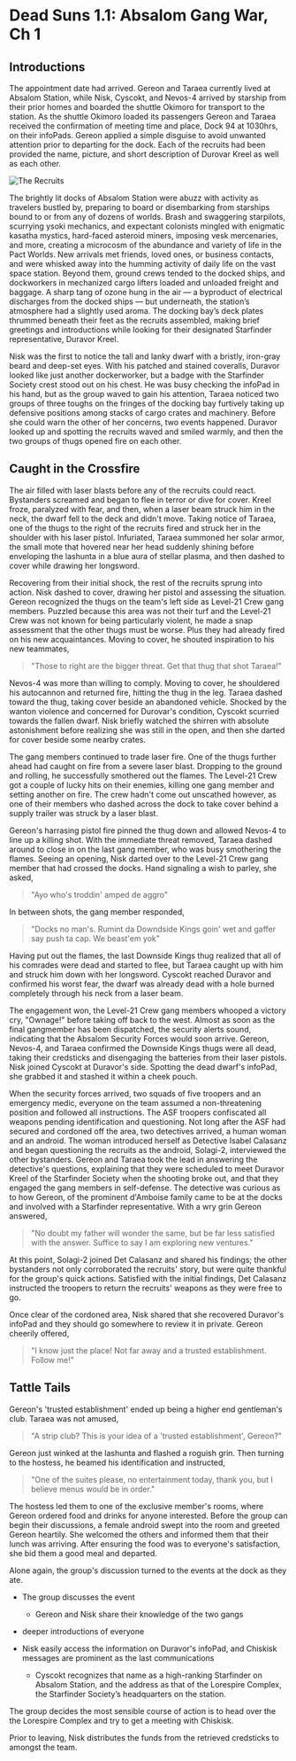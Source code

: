 # Dead Suns 1.1: Absalom Gang War, Ch 1

## Introductions

The appointment date had arrived. Gereon and Taraea currently lived at Absalom Station, while Nisk, Cyscokt, and Nevos-4 arrived by starship from their prior homes and boarded the shuttle Okimoro for transport to the station. As the shuttle Okimoro loaded its passengers Gereon and Taraea received the confirmation of meeting time and place, Dock 94 at 1030hrs, on their infoPads. Gereon applied a simple disguise to avoid unwanted attention prior to departing for the dock. Each of the recruits had been provided the name, picture, and short description of Durovar Kreel as well as each other.

![The Recruits](https://www.dropbox.com/s/qktmu3zl6lcptw8/heroes.png?raw=1)

The brightly lit docks of Absalom Station were abuzz with activity as travelers bustled by, preparing to board or disembarking from starships bound to or from any of dozens of worlds. Brash and swaggering starpilots, scurrying ysoki mechanics, and expectant colonists mingled with enigmatic kasatha mystics, hard-faced asteroid miners, imposing vesk mercenaries, and more, creating a microcosm of the abundance and variety of life in the Pact Worlds. New arrivals met friends, loved ones, or business contacts, and were whisked away into the humming activity of daily life on the vast space station. Beyond them, ground crews tended to the docked ships, and dockworkers in mechanized cargo lifters loaded and unloaded freight and baggage. A sharp tang of ozone hung in the air — a byproduct of electrical discharges from the docked ships — but underneath, the station’s atmosphere had a slightly used aroma. The docking bay’s deck plates thrummed beneath their feet as the recruits assembled, making brief greetings and introductions while looking for their designated Starfinder representative, Duravor Kreel.

Nisk was the first to notice the tall and lanky dwarf with a bristly, iron-gray beard and deep-set eyes. With his patched and stained coveralls, Duravor looked like just another dockerworker, but a badge with the Starfinder Society crest stood out on his chest. He was busy checking the infoPad in his hand, but as the group waved to gain his attention, Taraea noticed two groups of three toughs on the fringes of the docking bay furtively taking up defensive positions among stacks of cargo crates and machinery. Before she could warn the other of her concerns, two events happened. Duravor looked up and spotting the recruits waved and smiled warmly, and then the two groups of thugs opened fire on each other.

## Caught in the Crossfire

The air filled with laser blasts before any of the recruits could react. Bystanders screamed and began to flee in terror or dive for cover. Kreel froze, paralyzed with fear, and then, when a laser beam struck him in the neck, the dwarf fell to the deck and didn't move. Taking notice of Taraea, one of the thugs to the right of the recruits fired and struck her in the shoulder with his laser pistol. Infuriated, Taraea summoned her solar armor, the small mote that hovered near her head suddenly shining before enveloping the lashunta in a blue aura of stellar plasma, and then dashed to cover while drawing her longsword.

Recovering from their initial shock, the rest of the recruits sprung into action. Nisk dashed to cover, drawing her pistol and assessing the situation. Gereon recognized the thugs on the team's left side as Level-21 Crew gang members. Puzzled because this area was not their turf and the Level-21 Crew was not known for being particularly violent, he made a snap assessment that the other thugs must be worse. Plus they had already fired on his new acquaintances. Moving to cover, he shouted inspiration to his new teammates,
>"Those to right are the bigger threat. Get that thug that shot Taraea!"

Nevos-4 was more than willing to comply. Moving to cover, he shouldered his autocannon and returned fire, hitting the thug in the leg. Taraea dashed toward the thug, taking cover beside an abandoned vehicle. Shocked by the wanton violence and concerned for Durovar's condition, Cyscokt scurried towards the fallen dwarf. Nisk briefly watched the shirren with absolute astonishment before realizing she was still in the open, and then she darted for cover beside some nearby crates.

The gang members continued to trade laser fire. One of the thugs further ahead had caught on fire from a severe laser blast. Dropping to the ground and rolling, he successfully smothered out the flames. The Level-21 Crew got a couple of lucky hits on their enemies, killing one gang member and setting another on fire. The crew hadn't come out unscathed however, as one of their members who dashed across the dock to take cover behind a supply trailer was struck by a laser blast.

Gereon's harrasing pistol fire pinned the thug down and allowed Nevos-4 to line up a killing shot. With the immediate threat removed, Taraea dashed around to close in on the last gang member, who was busy smothering the flames. Seeing an opening, Nisk darted over to the Level-21 Crew gang member that had crossed the docks. Hand signaling a wish to parley, she asked,
>"Ayo who's troddin' amped de aggro"

In between shots, the gang member responded,
>"Docks no man's. Rumint da Downdside Kings goin' wet and gaffer say push ta cap. We beast'em yok"

Having put out the flames, the last Downside Kings thug realized that all of his comrades were dead and started to flee, but Taraea caught up with him and struck him down with her longsword. Cyscokt reached Duravor and confirmed his worst fear, the dwarf was already dead with a hole burned completely through his neck from a laser beam.

The engagement won, the Level-21 Crew gang members whooped a victory cry, "Ownage!" before taking off back to the west. Almost as soon as the final gangmember has been dispatched, the security alerts sound, indicating that the Absalom Security Forces would soon arrive. Gereon, Nevos-4, and Taraea confirmed the Downside Kings thugs were all dead, taking their credsticks and disengaging the batteries from their laser pistols. Nisk joined Cyscokt at Duravor's side. Spotting the dead dwarf's infoPad, she grabbed it and stashed it within a cheek pouch.

When the security forces arrived, two squads of five troopers and an emergency medic, everyone on the team assumed a non-threatening position and followed all instructions. The ASF troopers confiscated all weapons pending identification and questioning. Not long after the ASF had secured and cordoned off the area, two detectives arrived, a human woman and an android. The woman introduced herself as Detective Isabel Calasanz and began questioning the recruits as the android, Solagi-2, interviewed the other bystanders. Gereon and Taraea took the lead in answering the detective's questions, explaining that they were scheduled to meet Duravor Kreel of the Starfinder Society when the shooting broke out, and that they engaged the gang members in self-defense. The detective was curious as to how Gereon, of the prominent d'Amboise family came to be at the docks and involved with a Starfinder representative. With a wry grin Gereon answered,
>"No doubt my father will wonder the same, but be far less satisfied with the answer. Suffice to say I am exploring new ventures."

At this point, Solagi-2 joined Det Calasanz and shared his findings; the other bystanders not only corroborated the recruits' story, but were quite thankful for the group's quick actions. Satisfied with the initial findings, Det Calasanz instructed the troopers to return the recruits' weapons as they were free to go.

Once clear of the cordoned area, Nisk shared that she recovered Duravor's infoPad and they should go somewhere to review it in private. Gereon cheerily offered,
>"I know just the place! Not far away and a trusted establishment. Follow me!"

## Tattle Tails

Gereon's 'trusted establishment' ended up being a higher end gentleman's club. Taraea was not amused,
>"A strip club? This is your idea of a 'trusted establishment', Gereon?"

Gereon just winked at the lashunta and flashed a roguish grin. Then turning to the hostess, he beamed his identification and instructed,
>"One of the suites please, no entertainment today, thank you, but I believe menus would be in order."

The hostess led them to one of the exclusive member's rooms, where Gereon ordered food and drinks for anyone interested. Before the group can begin their discussions, a female android swept into the room and greeted Gereon heartily. She welcomed the others and informed them that their lunch was arriving. After ensuring the food was to everyone's satisfaction, she bid them a good meal and departed.

Alone again, the group's discussion turned to the events at the dock as they ate.

- The group discusses the event
	- Gereon and Nisk share their knowledge of the two gangs
- deeper introductions of everyone

- Nisk easily access the information on Duravor's infoPad, and Chiskisk messages are prominent as the last communications
	- Cyscokt recognizes that name as a high-ranking Starfinder on Absalom Station, and the address as that of the Lorespire Complex, the Starfinder Society’s headquarters on the station.

The group decides the most sensible course of action is to head over the the Lorespire Complex and try to get a meeting with Chiskisk.

Prior to leaving, Nisk distributes the funds from the retrieved credsticks to amongst the team.
